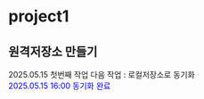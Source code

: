 # project1
원격저장소 만들기
---
2025.05.15 첫번째 작업
다음 작업 : 로컬저장소로 동기화<br>
<font color=blue>2025.05.15 16:00 동기화 완료<br>
</font>